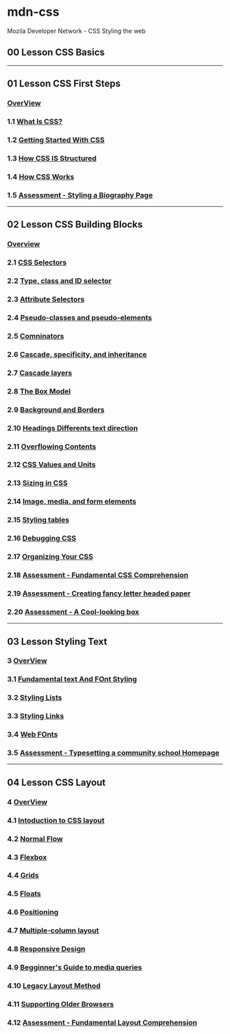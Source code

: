 # mdn-css
Mozila Developer Network - CSS Styling the web 

## 00 Lesson CSS Basics

---

## 01 Lesson CSS First Steps

 ### [OverView](./01-lesson/readme.md)
 
 ### 1.1 [What Is CSS?](./01-lesson/1.1-whatIsCSS/readme.md)
 
 ### 1.2 [Getting Started With CSS](./01-lesson/1.2-GettingStartedWithCSS/readme.md)
 
 ### 1.3 [How CSS IS Structured ](./01-lesson/1.3-HowCSSisStructured/readme.md)
 
 ### 1.4 [How CSS Works](./01-lesson/1.4-HowCSSwork/readme.md)
 
 ### 1.5 [Assessment - Styling a Biography Page]()

---

## 02 Lesson CSS Building Blocks 

### [Overview](./02-lesson/readme.md)

### 2.1 [CSS Selectors]()

### 2.2 [Type, class and ID selector]()

### 2.3 [Attribute Selectors]()

### 2.4 [Pseudo-classes and pseudo-elements]()

### 2.5 [Comninators]()

### 2.6 [Cascade, specificity, and inheritance]()

### 2.7 [Cascade layers]()

### 2.8 [The Box Model]()

### 2.9 [Background and Borders]()

### 2.10 [Headings Differents text direction]()

### 2.11 [Overflowing Contents]()

### 2.12 [CSS Values and Units]()

### 2.13 [Sizing in CSS]()

### 2.14 [Image, media, and form elements]()

### 2.15 [Styling tables]()

### 2.16 [Debugging CSS]()

### 2.17 [Organizing Your CSS]()

### 2.18 [Assessment - Fundamental CSS Comprehension]()

### 2.19 [Assessment - Creating fancy letter headed paper]()

### 2.20 [Assessment - A Cool-looking box]()



---

## 03 Lesson Styling Text

### 3   [OverView]()
### 3.1 [Fundamental text And FOnt Styling]()
### 3.2 [Styling Lists]()
### 3.3 [Styling Links]()
### 3.4 [Web FOnts]()
### 3.5 [Assessment - Typesetting a community school Homepage]()

---

## 04 Lesson CSS Layout

### 4    [OverView]()
### 4.1  [Intoduction to CSS layout]()
### 4.2  [Normal Flow]()
### 4.3  [Flexbox]()
### 4.4  [Grids]()
### 4.5  [Floats]()
### 4.6  [Positioning]()
### 4.7  [Multiple-column layout]()
### 4.8  [Responsive Design]()
### 4.9  [Begginner's Guide to media queries]()
### 4.10 [Legacy Layout Method]()
### 4.11 [Supporting Older Browsers]()
### 4.12 [Assessment - Fundamental Layout Comprehension]()
